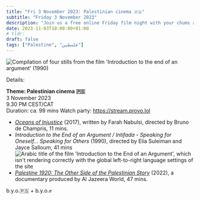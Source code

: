 ```yaml
---
title: "Fri 3 November 2023: Palestinian cinema 🇵🇸"
subtitle: "Friday 3 November 2023"
description: "Join us a free online Friday film night with your chums at provolol, celebrating Palestinian cinema"
date: 2023-11-03T10:00:00+01:00
# tldr: 
draft: false
tags: ["Palestine", "فلسطين"]
---
```


![Compilation of four stills from the film 'Introduction to the end of an argument' (1990)](/images/suleiman-compilation.jpeg)

Details:

**Theme: Palestinian cinema 🇵🇸**   
3 November 2023  
9.30 PM CEST/CAT  
Duration: ca. 99 mins
Watch party: https://stream.provo.lol

- *[Oceans of Injustice](https://www.oceansofinjustice.com/)* (2017), written by Farah Nabulsi, directed by Bruno de Champris, 11 mins.
- *Introduction to the End of an Argument / Intifada - Speaking for Oneself... Speaking for Others* (1990), directed by	Elia Suleiman and Jayce Salloum, 41 mins
![Arabic title of the film 'Introduction to the End of an Argument', which isn't rendering correctly with the global left-to-right language settings of the site](/images/introduction-arabic.png)
- *[Palestine 1920: The Other Side of the Palestinian Story](https://youtu.be/QUCeQt8zg5o?feature=shared)* (2022), a documentary produced by Al Jazeera World, 47 mins.

b.y.o.🇵🇸 + b.y.o.✊